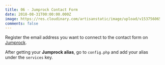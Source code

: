 ```yaml
---
title: 06 - Jumprock Contact Form
date: 2018-08-31T00:00:00.000Z
image: https://res.cloudinary.com/artisanstatic/image/upload/v1537560658/logo-pure-black.png
comments: false
---
```

Register the email address you want to connect to the contact form on [Jumprock](https://jumprock.co).

After getting your **Jumprock alias**, go to `config.php` and add your alias under the `services` key.
